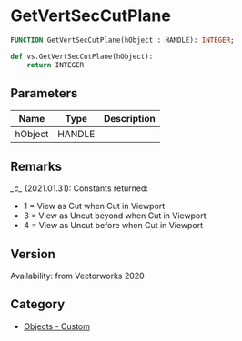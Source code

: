 # GetVertSecCutPlane

```pascal
FUNCTION GetVertSecCutPlane(hObject : HANDLE): INTEGER;
```

```python
def vs.GetVertSecCutPlane(hObject):
    return INTEGER
```

## Parameters
|Name|Type|Description|
|---|---|---|
|hObject|HANDLE|   |

## Remarks
*\_c\_* (2021.01.31): Constants returned:
* 1 = View as Cut when Cut in Viewport
* 3 = View as Uncut beyond when Cut in Viewport
* 4 = View as Uncut before when Cut in Viewport

## Version
Availability: from Vectorworks 2020

## Category
* [Objects - Custom](../Categories/Objects%20-%20Custom.md)
